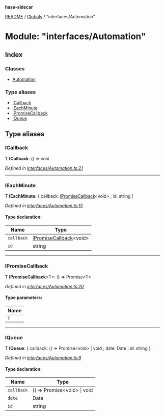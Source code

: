 **hass-sidecar**

[README](../README.md) / [Globals](../globals.md) / "interfaces/Automation"

# Module: "interfaces/Automation"

## Index

### Classes

* [Automation](../classes/_interfaces_automation_.automation.md)

### Type aliases

* [ICallback](_interfaces_automation_.md#icallback)
* [IEachMinute](_interfaces_automation_.md#ieachminute)
* [IPromiseCallback](_interfaces_automation_.md#ipromisecallback)
* [IQueue](_interfaces_automation_.md#iqueue)

## Type aliases

### ICallback

Ƭ  **ICallback**: () => void

*Defined in [interfaces/Automation.ts:21](https://github.com/danitetus/hass-sidecar/blob/b82a103/src/interfaces/Automation.ts#L21)*

___

### IEachMinute

Ƭ  **IEachMinute**: { callback: [IPromiseCallback](_interfaces_automation_.md#ipromisecallback)\<void> ; id: string  }

*Defined in [interfaces/Automation.ts:15](https://github.com/danitetus/hass-sidecar/blob/b82a103/src/interfaces/Automation.ts#L15)*

#### Type declaration:

Name | Type |
------ | ------ |
`callback` | [IPromiseCallback](_interfaces_automation_.md#ipromisecallback)\<void> |
`id` | string |

___

### IPromiseCallback

Ƭ  **IPromiseCallback**\<T>: () => Promise\<T>

*Defined in [interfaces/Automation.ts:20](https://github.com/danitetus/hass-sidecar/blob/b82a103/src/interfaces/Automation.ts#L20)*

#### Type parameters:

Name |
------ |
`T` |

___

### IQueue

Ƭ  **IQueue**: { callback: () => Promise\<void> \| void ; date: Date ; id: string  }

*Defined in [interfaces/Automation.ts:9](https://github.com/danitetus/hass-sidecar/blob/b82a103/src/interfaces/Automation.ts#L9)*

#### Type declaration:

Name | Type |
------ | ------ |
`callback` | () => Promise\<void> \| void |
`date` | Date |
`id` | string |
